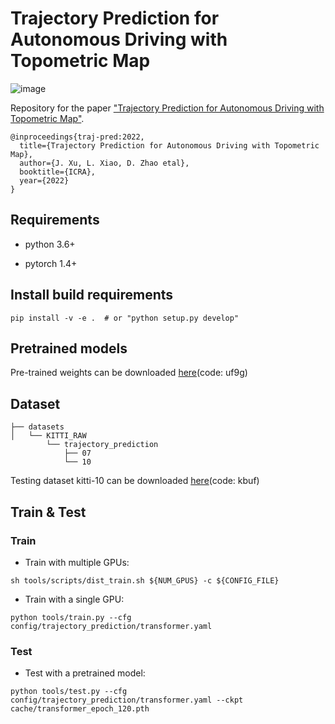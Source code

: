 # Trajectory Prediction for Autonomous Driving with Topometric Map

![image](https://github.com/Jiaolong/trajectory-prediction/tree/main/data/kitti/traj_pred_kitti10.gif)

Repository for the paper ["Trajectory Prediction for Autonomous Driving with Topometric Map"](https://arxiv.org/abs/2105.03869).
```
@inproceedings{traj-pred:2022,
  title={Trajectory Prediction for Autonomous Driving with Topometric Map},
  author={J. Xu, L. Xiao, D. Zhao etal},
  booktitle={ICRA},
  year={2022}
}
```

## Requirements

- python 3.6+

- pytorch 1.4+

## Install build requirements

```shell
pip install -v -e .  # or "python setup.py develop"
```

## Pretrained models

Pre-trained weights can be downloaded [here](https://pan.baidu.com/s/1Ns7qjW352rMXJhleGJN2TQ)(code: uf9g)

## Dataset

```
├── datasets
│   └── KITTI_RAW
        └── trajectory_prediction
            ├── 07
            └── 10
```

Testing dataset kitti-10 can be downloaded [here](https://pan.baidu.com/s/1DrPRNWfMOy7JMc_TOzdV7w)(code: kbuf)

## Train & Test

### Train

* Train with multiple GPUs:
```shell script
sh tools/scripts/dist_train.sh ${NUM_GPUS} -c ${CONFIG_FILE}
```

* Train with a single GPU:
```shell script
python tools/train.py --cfg config/trajectory_prediction/transformer.yaml
```

### Test

* Test with a pretrained model:
```shell script
python tools/test.py --cfg config/trajectory_prediction/transformer.yaml --ckpt cache/transformer_epoch_120.pth
```

